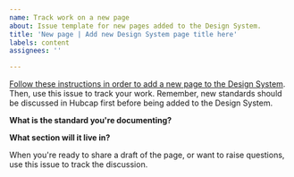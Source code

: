 ```yaml
---
name: Track work on a new page
about: Issue template for new pages added to the Design System.
title: 'New page | Add new Design System page title here'
labels: content 
assignees: ''

---
```

[Follow these instructions in order to add a new page to the Design System](https://cfpb.github.io/design-system/updating-this-website/#creating-new-pages).
Then, use this issue to track your work.
Remember, new standards should be discussed in Hubcap first before being added to the Design System. 

**What is the standard you're documenting?** 

**What section will it live in?** 


When you're ready to share a draft of the page, or want to raise questions, use this issue to track the discussion.
